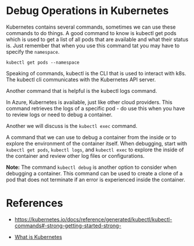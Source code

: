 # Debug Operations in Kubernetes

Kubernetes contains several commands, sometimes we can use these commands to do things.
A good command to know is kubectl get pods which is used to get a list of all pods that are available and what their status is.
Just remember that when you use this command tat you may have to specify the `namespace`.

```shell
kubectl get pods --namespace 
```

Speaking of commands, kubectl is the CLI that is used to interact with k8s.
The kubectl cli communicates with the Kubernetes API server.

Another command that is helpful is the kubectl logs command.

In Azure, Kubernetes is available, just like other cloud providers.
This command retrieves the logs of a specific pod - do use this when you have to review logs or need to debug a container.

Another we will discuss is the `kubectl exec` command.

A command that we can use to debug a container from the inside or to explore the environment of the container itself.
When debugging, start with `kubectl get pods`, `kubectl logs`, and `kubectl exec` to explore the inside of the container and review other log files or configurations.

**Note:** The command `kubectl debug` is another option to consider when debugging a container.
This command can be used to create a clone of a pod that does not terminate if an error is experienced inside the container.

# References

- https://kubernetes.io/docs/reference/generated/kubectl/kubectl-commands#-strong-getting-started-strong-

- [What is Kubernetes](https://kubernetes.io/docs/concepts/overview/)
